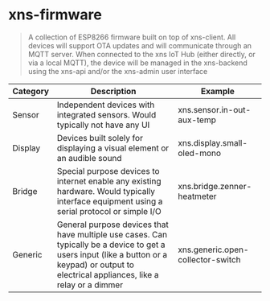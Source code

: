 # xns-firmware

> A collection of ESP8266 firmware built on top of xns-client. All devices will support OTA updates and will communicate through an MQTT server. When connected to the xns IoT Hub (either directly, or via a local MQTT), the device will be managed in the xns-backend using the xns-api and/or the xns-admin user interface

Category | Description | Example
--------- | ---------- | ----------
Sensor    | Independent devices with integrated sensors. Would typically not have any UI | xns.sensor.in-out-aux-temp
Display   | Devices built solely for displaying a visual element or an audible sound | xns.display.small-oled-mono
Bridge    | Special purpose devices to internet enable any existing hardware. Would typically interface equipment using a serial protocol or simple I/O  | xns.bridge.zenner-heatmeter
Generic | General purpose devices that have multiple use cases. Can typically be a device to get a users input (like a button or a keypad) or output to electrical appliances, like a relay or a dimmer | xns.generic.open-collector-switch
